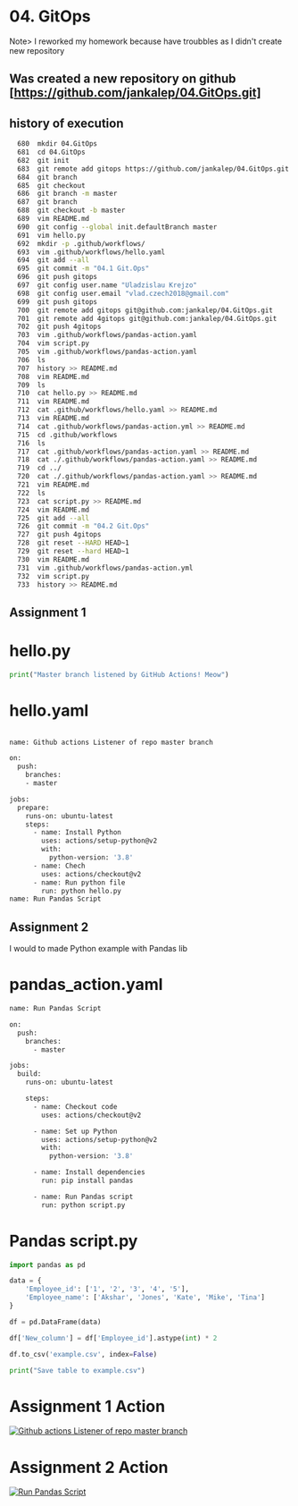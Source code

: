 # 04. GitOps

Note> I reworked my homework because have troubbles as I didn't create new repository

## Was created a new repository on github  [https://github.com/jankalep/04.GitOps.git] 

## history of execution
```bash 
  680  mkdir 04.GitOps
  681  cd 04.GitOps
  682  git init
  683  git remote add gitops https://github.com/jankalep/04.GitOps.git
  684  git branch
  685  git checkout
  686  git branch -m master
  687  git branch
  688  git checkout -b master
  689  vim README.md
  690  git config --global init.defaultBranch master
  691  vim hello.py
  692  mkdir -p .github/workflows/
  693  vim .github/workflows/hello.yaml
  694  git add --all
  695  git commit -m "04.1 Git.Ops"
  696  git push gitops
  697  git config user.name "Uladzislau Krejzo"
  698  git config user.email "vlad.czech2018@gmail.com"
  699  git push gitops
  700  git remote add gitops git@github.com:jankalep/04.GitOps.git
  701  git remote add 4gitops git@github.com:jankalep/04.GitOps.git
  702  git push 4gitops
  703  vim .github/workflows/pandas-action.yaml
  704  vim script.py
  705  vim .github/workflows/pandas-action.yaml
  706  ls
  707  history >> README.md
  708  vim README.md
  709  ls
  710  cat hello.py >> README.md
  711  vim README.md
  712  cat .github/workflows/hello.yaml >> README.md
  713  vim README.md
  714  cat .github/workflows/pandas-action.yml >> README.md
  715  cd .github/workflows
  716  ls
  717  cat .github/workflows/pandas-action.yaml >> README.md
  718  cat ./.github/workflows/pandas-action.yaml >> README.md
  719  cd ../
  720  cat ./.github/workflows/pandas-action.yaml >> README.md
  721  vim README.md
  722  ls
  723  cat script.py >> README.md
  724  vim README.md
  725  git add --all
  726  git commit -m "04.2 Git.Ops"
  727  git push 4gitops
  728  git reset --HARD HEAD~1
  729  git reset --hard HEAD~1
  730  vim README.md
  731  vim .github/workflows/pandas-action.yml
  732  vim script.py
  733  history >> README.md
```
## Assignment 1

# hello.py 
```python
print("Master branch listened by GitHub Actions! Meow")
```

# hello.yaml
```bash

name: Github actions Listener of repo master branch

on:
  push:
    branches:
    - master

jobs:
  prepare:
    runs-on: ubuntu-latest
    steps:
      - name: Install Python
        uses: actions/setup-python@v2
        with:
          python-version: '3.8'
      - name: Chech
        uses: actions/checkout@v2
      - name: Run python file
        run: python hello.py
name: Run Pandas Script
```

## Assignment 2
I would to made Python example with Pandas lib

# pandas_action.yaml
```bash
name: Run Pandas Script

on:
  push:
    branches:
      - master

jobs:
  build:
    runs-on: ubuntu-latest

    steps:
      - name: Checkout code
        uses: actions/checkout@v2

      - name: Set up Python
        uses: actions/setup-python@v2
        with:
          python-version: '3.8'

      - name: Install dependencies
        run: pip install pandas

      - name: Run Pandas script
        run: python script.py
```
# Pandas script.py 
```Python
import pandas as pd

data = {
    'Employee_id': ['1', '2', '3', '4', '5'],
    'Employee_name': ['Akshar', 'Jones', 'Kate', 'Mike', 'Tina']
}

df = pd.DataFrame(data)

df['New_column'] = df['Employee_id'].astype(int) * 2

df.to_csv('example.csv', index=False)

print("Save table to example.csv")
```
# Assignment 1 Action

[![Github actions Listener of repo master branch](https://github.com/jankalep/04.GitOps/actions/workflows/hello.yaml/badge.svg)](https://github.com/jankalep/04.GitOps/actions/workflows/hello.yaml)

# Assignment 2 Action

[![Run Pandas Script](https://github.com/jankalep/04.GitOps/actions/workflows/pandas-action.yml/badge.svg)](https://github.com/jankalep/04.GitOps/actions/workflows/pandas-action.yml)
